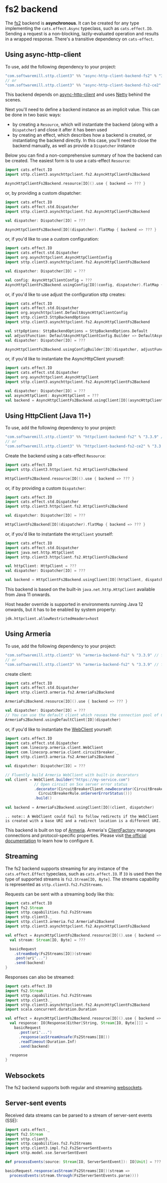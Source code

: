 # fs2 backend

The [fs2](https://github.com/functional-streams-for-scala/fs2) backend is **asynchronous**. It can be created for any type implementing the `cats.effect.Async` typeclass, such as `cats.effect.IO`. Sending a request is a non-blocking, lazily-evaluated operation and results in a wrapped response. There's a transitive dependency on `cats-effect`. 

## Using async-http-client

To use, add the following dependency to your project:

```scala
"com.softwaremill.sttp.client3" %% "async-http-client-backend-fs2" % "3.3.9" // for cats-effect 3.x & fs2 3.x
// or
"com.softwaremill.sttp.client3" %% "async-http-client-backend-fs2-ce2" % "3.3.9" // for cats-effect 2.x & fs2 2.x
```
 
This backend depends on [async-http-client](https://github.com/AsyncHttpClient/async-http-client) and uses [Netty](http://netty.io) behind the scenes.

Next you'll need to define a backend instance as an implicit value. This can be done in two basic ways:

* by creating a `Resource`, which will instantiate the backend (along with a `Dispatcher`) and close it after it has been used
* by creating an effect, which describes how a backend is created, or instantiating the backend directly. In this case, you'll need to close the backend manually, as well as provide a `Dispatcher` instance

Below you can find a non-comprehensive summary of how the backend can be created. The easiest form is to use a cats-effect `Resource`:

```scala
import cats.effect.IO
import sttp.client3.asynchttpclient.fs2.AsyncHttpClientFs2Backend

AsyncHttpClientFs2Backend.resource[IO]().use { backend => ??? }
```

or, by providing a custom dispatcher:

```scala
import cats.effect.IO
import cats.effect.std.Dispatcher
import sttp.client3.asynchttpclient.fs2.AsyncHttpClientFs2Backend

val dispatcher: Dispatcher[IO] = ???

AsyncHttpClientFs2Backend[IO](dispatcher).flatMap { backend => ??? }
```

or, if you'd like to use a custom configuration:

```scala
import cats.effect.IO
import cats.effect.std.Dispatcher
import org.asynchttpclient.AsyncHttpClientConfig
import sttp.client3.asynchttpclient.fs2.AsyncHttpClientFs2Backend

val dispatcher: Dispatcher[IO] = ???

val config: AsyncHttpClientConfig = ???
AsyncHttpClientFs2Backend.usingConfig[IO](config, dispatcher).flatMap { backend => ??? }
```

or, if you'd like to use adjust the configuration sttp creates:

```scala
import cats.effect.IO
import cats.effect.std.Dispatcher
import org.asynchttpclient.DefaultAsyncHttpClientConfig
import sttp.client3.SttpBackendOptions
import sttp.client3.asynchttpclient.fs2.AsyncHttpClientFs2Backend

val sttpOptions: SttpBackendOptions = SttpBackendOptions.Default  
val adjustFunction: DefaultAsyncHttpClientConfig.Builder => DefaultAsyncHttpClientConfig.Builder = ???
val dispatcher: Dispatcher[IO] = ???

AsyncHttpClientFs2Backend.usingConfigBuilder[IO](dispatcher, adjustFunction, sttpOptions).flatMap { backend => ??? }
```

or, if you'd like to instantiate the AsyncHttpClient yourself:

```scala
import cats.effect.IO
import cats.effect.std.Dispatcher
import org.asynchttpclient.AsyncHttpClient
import sttp.client3.asynchttpclient.fs2.AsyncHttpClientFs2Backend

val dispatcher: Dispatcher[IO] = ???
val asyncHttpClient: AsyncHttpClient = ???  
val backend = AsyncHttpClientFs2Backend.usingClient[IO](asyncHttpClient, dispatcher)
```

## Using HttpClient (Java 11+)

To use, add the following dependency to your project:

```scala
"com.softwaremill.sttp.client3" %% "httpclient-backend-fs2" % "3.3.9" // for cats-effect 3.x & fs2 3.x
// or 
"com.softwaremill.sttp.client3" %% "httpclient-backend-fs2-ce2" % "3.3.9" // for cats-effect 2.x & fs2 2.x
```

Create the backend using a cats-effect `Resource`:

```scala
import cats.effect.IO
import sttp.client3.httpclient.fs2.HttpClientFs2Backend

HttpClientFs2Backend.resource[IO]().use { backend => ??? }
```

or, if by providing a custom `Dispatcher`:

```scala
import cats.effect.IO
import cats.effect.std.Dispatcher
import sttp.client3.httpclient.fs2.HttpClientFs2Backend

val dispatcher: Dispatcher[IO] = ???

HttpClientFs2Backend[IO](dispatcher).flatMap { backend => ??? }
```

or, if you'd like to instantiate the `HttpClient` yourself:

```scala
import cats.effect.IO
import cats.effect.std.Dispatcher
import java.net.http.HttpClient
import sttp.client3.httpclient.fs2.HttpClientFs2Backend

val httpClient: HttpClient = ???
val dispatcher: Dispatcher[IO] = ???

val backend = HttpClientFs2Backend.usingClient[IO](httpClient, dispatcher)
```

This backend is based on the built-in `java.net.http.HttpClient` available from Java 11 onwards.

Host header override is supported in environments running Java 12 onwards, but it has to be enabled by system property:
```
jdk.httpclient.allowRestrictedHeaders=host
```

## Using Armeria

To use, add the following dependency to your project:

```scala
"com.softwaremill.sttp.client3" %% "armeria-backend-fs2" % "3.3.9" // for cats-effect 3.x & fs2 3.x
// or
"com.softwaremill.sttp.client3" %% "armeria-backend-fs2" % "3.3.9" // for cats-effect 2.x & fs2 2.x
```

create client:

```scala
import cats.effect.IO
import cats.effect.std.Dispatcher
import sttp.client3.armeria.fs2.ArmeriaFs2Backend

ArmeriaFs2Backend.resource[IO]().use { backend => ??? }

val dispatcher: Dispatcher[IO] = ???
// You can use the default client which reuses the connection pool of ClientFactory.ofDefault()
ArmeriaFs2Backend.usingDefaultClient[IO](dispatcher)
```

or, if you'd like to instantiate the [WebClient](https://armeria.dev/docs/client-http) yourself:

```scala
import cats.effect.IO
import cats.effect.std.Dispatcher
import com.linecorp.armeria.client.WebClient
import com.linecorp.armeria.client.circuitbreaker._
import sttp.client3.armeria.fs2.ArmeriaFs2Backend

val dispatcher: Dispatcher[IO] = ???

// Fluently build Armeria WebClient with built-in decorators
val client = WebClient.builder("https://my-service.com")
             // Open circuit on 5xx server error status
             .decorator(CircuitBreakerClient.newDecorator(CircuitBreaker.ofDefaultName(),
               CircuitBreakerRule.onServerErrorStatus()))
             .build()
             
val backend = ArmeriaFs2Backend.usingClient[IO](client, dispatcher)
```

```eval_rst
.. note:: A WebClient could fail to follow redirects if the WebClient is created with a base URI and a redirect location is a different URI.
```

This backend is built on top of [Armeria](https://armeria.dev/docs/client-http).
Armeria's [ClientFactory](https://armeria.dev/docs/client-factory) manages connections and protocol-specific properties.
Please visit [the official documentation](https://armeria.dev/docs/client-factory) to learn how to configure it.

## Streaming

The fs2 backend supports streaming for any instance of the `cats.effect.Effect` typeclass, such as `cats.effect.IO`. If `IO` is used then the type of supported streams is `fs2.Stream[IO, Byte]`. The streams capability is represented as `sttp.client3.fs2.Fs2Streams`.

Requests can be sent with a streaming body like this:

```scala
import cats.effect.IO
import fs2.Stream
import sttp.capabilities.fs2.Fs2Streams
import sttp.client3._
import sttp.client3.armeria.fs2.ArmeriaFs2Backend
import sttp.client3.asynchttpclient.fs2.AsyncHttpClientFs2Backend

val effect = AsyncHttpClientFs2Backend.resource[IO]().use { backend =>
  val stream: Stream[IO, Byte] = ???

  basicRequest
    .streamBody(Fs2Streams[IO])(stream)
    .post(uri"...")
    .send(backend)
}
```

Responses can also be streamed:

```scala
import cats.effect.IO
import fs2.Stream
import sttp.capabilities.fs2.Fs2Streams
import sttp.client3._
import sttp.client3.asynchttpclient.fs2.AsyncHttpClientFs2Backend
import scala.concurrent.duration.Duration

val effect = AsyncHttpClientFs2Backend.resource[IO]().use { backend =>
  val response: IO[Response[Either[String, Stream[IO, Byte]]]] =
    basicRequest
      .post(uri"...")
      .response(asStreamUnsafe(Fs2Streams[IO]))
      .readTimeout(Duration.Inf)
      .send(backend)

  response
}
```

## Websockets

The fs2 backend supports both regular and streaming [websockets](../websockets.md).

## Server-sent events

Received data streams can be parsed to a stream of server-sent events (SSE):

```scala
import cats.effect._
import fs2.Stream
import sttp.client3._
import sttp.capabilities.fs2.Fs2Streams
import sttp.client3.impl.fs2.Fs2ServerSentEvents
import sttp.model.sse.ServerSentEvent

def processEvents(source: Stream[IO, ServerSentEvent]): IO[Unit] = ???

basicRequest.response(asStream(Fs2Streams[IO])(stream => 
  processEvents(stream.through(Fs2ServerSentEvents.parse))))
```
